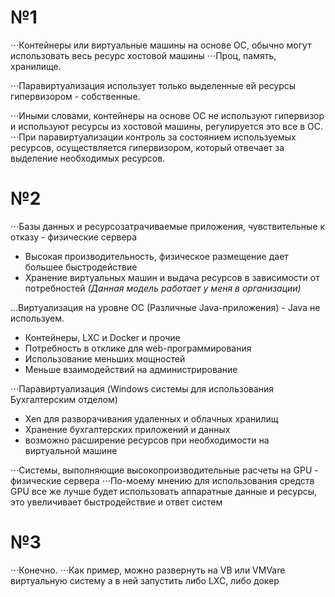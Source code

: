 # №1
⋅⋅⋅Контейнеры или виртуальные машины на основе ОС, обычно могут использовать весь ресурс хостовой машины
⋅⋅⋅Проц, память, хранилище. 

⋅⋅⋅Паравиртуализация использует только выделенные ей ресурсы гипервизором - собственные.

⋅⋅⋅Иными словами, контейнеры на основе ОС не используют гипервизор и используют ресурсы из хостовой машины, регулируется это все в ОС.
⋅⋅⋅При паравиртуализации контроль за состоянием используемых ресурсов, осуществляется гипервизором, который отвечает за выделение необходимых ресурсов.

# №2 
⋅⋅⋅Базы данных и ресурсозатрачиваемые приложения, чувствительные к отказу - физические сервера
- Высокая производительность, физическое размещение дает большее быстродействие
- Хранение виртуальных машин и выдача ресурсов в зависимости от потребностей 
*(Данная модель работает у меня в организации)*

...Виртуализация на уровне ОС (Различные Java-приложения) - Java не используем.
- Контейнеры, LXC и Docker и прочие
- Потребность в отклике для web-программирования
- Использование меньших мощностей
- Меньше взаимодействий на администрирование

⋅⋅⋅Паравиртуализация (Windows системы для использования Бухгалтерским отделом)
- Xen для разворачивания удаленных и облачных хранилищ 
- Хранение бухгалтерских приложений и данных
- возможно расширение ресурсов при необходимости на виртуальной машине

⋅⋅⋅Системы, выполняющие высокопроизводительные расчеты на GPU - физические сервера
⋅⋅⋅По-моему мнению для использования средств GPU все же лучше будет использовать аппаратные данные и ресурсы, это увеличивает быстродействие и ответ систем

# №3 
⋅⋅⋅Конечно.
⋅⋅⋅Как пример, можно развернуть на VB или VMVare виртуальную систему а в ней запустить либо LXC, либо докер
